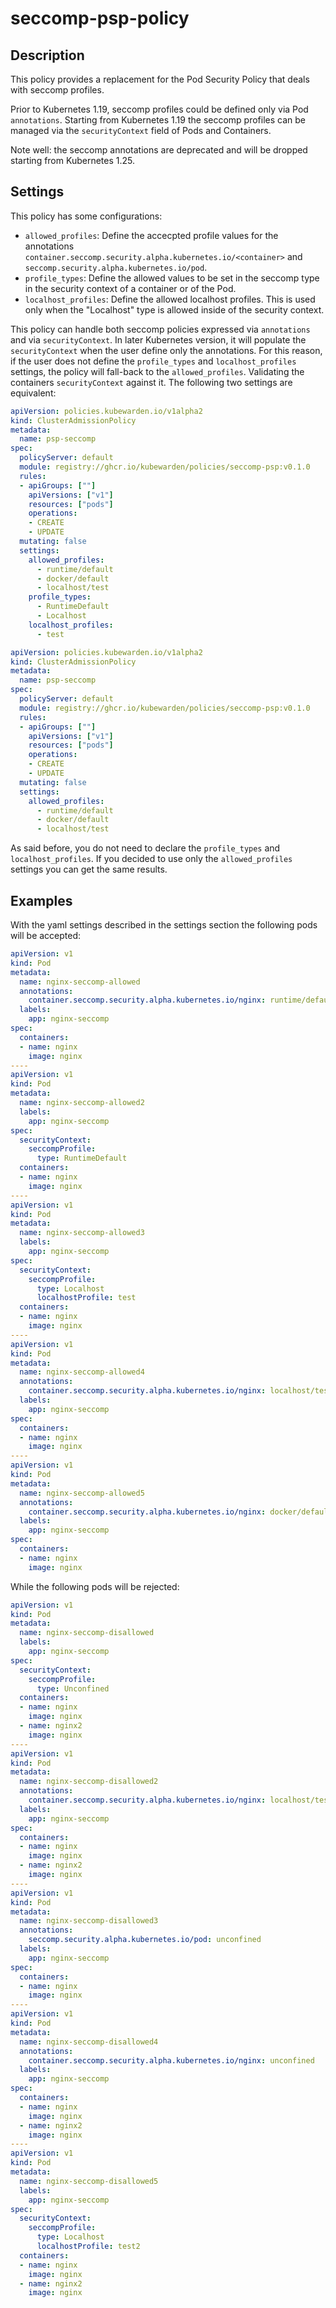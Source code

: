 # seccomp-psp-policy

## Description

This policy provides a replacement for the Pod Security Policy that deals with
seccomp profiles.

Prior to Kubernetes 1.19, seccomp profiles could be defined only via Pod
`annotations`. Starting from Kubernetes 1.19 the seccomp profiles can be managed
via the `securityContext` field of Pods and Containers.

Note well: the seccomp annotations are deprecated and will be dropped starting
from Kubernetes 1.25.


## Settings

This policy has some configurations:
- `allowed_profiles`: Define the accecpted profile values for the annotations
`container.seccomp.security.alpha.kubernetes.io/<container>` and
`seccomp.security.alpha.kubernetes.io/pod`.
- `profile_types`: Define the allowed values to be set in the seccomp type
in the security context of a container or of the Pod.
- `localhost_profiles`: Define the allowed localhost profiles. This is used only
when the "Localhost" type is allowed inside of the security context.

This policy can handle both seccomp policies expressed via `annotations` and
via `securityContext`. In later Kubernetes version, it will populate the
`securityContext` when the user define only the annotations. For this reason,
if the user does not define the `profile_types` and `localhost_profiles` settings,
the policy will fall-back to the `allowed_profiles`. Validating the containers
`securityContext` against it. The following two settings are equivalent:

```yaml
apiVersion: policies.kubewarden.io/v1alpha2
kind: ClusterAdmissionPolicy
metadata:
  name: psp-seccomp
spec:
  policyServer: default
  module: registry://ghcr.io/kubewarden/policies/seccomp-psp:v0.1.0
  rules:
  - apiGroups: [""]
    apiVersions: ["v1"]
    resources: ["pods"]
    operations:
    - CREATE
    - UPDATE
  mutating: false
  settings:
    allowed_profiles:
      - runtime/default
      - docker/default
      - localhost/test
    profile_types:
      - RuntimeDefault
      - Localhost
    localhost_profiles:
      - test
```


```yaml
apiVersion: policies.kubewarden.io/v1alpha2
kind: ClusterAdmissionPolicy
metadata:
  name: psp-seccomp
spec:
  policyServer: default
  module: registry://ghcr.io/kubewarden/policies/seccomp-psp:v0.1.0
  rules:
  - apiGroups: [""]
    apiVersions: ["v1"]
    resources: ["pods"]
    operations:
    - CREATE
    - UPDATE
  mutating: false
  settings:
    allowed_profiles:
      - runtime/default
      - docker/default
      - localhost/test
```

As said before, you do not need to declare the `profile_types` and
`localhost_profiles`. If you decided to use only the `allowed_profiles`
settings you can get the same results.


## Examples

With the yaml settings described in the settings section the following pods will
be accepted:


```yaml
apiVersion: v1
kind: Pod
metadata:
  name: nginx-seccomp-allowed
  annotations:
    container.seccomp.security.alpha.kubernetes.io/nginx: runtime/default
  labels:
    app: nginx-seccomp
spec:
  containers:
  - name: nginx
    image: nginx
----
apiVersion: v1
kind: Pod
metadata:
  name: nginx-seccomp-allowed2
  labels:
    app: nginx-seccomp
spec:
  securityContext:
    seccompProfile:
      type: RuntimeDefault
  containers:
  - name: nginx
    image: nginx
----
apiVersion: v1
kind: Pod
metadata:
  name: nginx-seccomp-allowed3
  labels:
    app: nginx-seccomp
spec:
  securityContext:
    seccompProfile:
      type: Localhost
      localhostProfile: test
  containers:
  - name: nginx
    image: nginx
----
apiVersion: v1
kind: Pod
metadata:
  name: nginx-seccomp-allowed4
  annotations:
    container.seccomp.security.alpha.kubernetes.io/nginx: localhost/test
  labels:
    app: nginx-seccomp
spec:
  containers:
  - name: nginx
    image: nginx
----
apiVersion: v1
kind: Pod
metadata:
  name: nginx-seccomp-allowed5
  annotations:
    container.seccomp.security.alpha.kubernetes.io/nginx: docker/default
  labels:
    app: nginx-seccomp
spec:
  containers:
  - name: nginx
    image: nginx
```

While the following pods will be rejected:

```yaml
apiVersion: v1
kind: Pod
metadata:
  name: nginx-seccomp-disallowed
  labels:
    app: nginx-seccomp
spec:
  securityContext:
    seccompProfile:
      type: Unconfined
  containers:
  - name: nginx
    image: nginx
  - name: nginx2
    image: nginx
----
apiVersion: v1
kind: Pod
metadata:
  name: nginx-seccomp-disallowed2
  annotations:
    container.seccomp.security.alpha.kubernetes.io/nginx: localhost/test2
  labels:
    app: nginx-seccomp
spec:
  containers:
  - name: nginx
    image: nginx
  - name: nginx2
    image: nginx
----
apiVersion: v1
kind: Pod
metadata:
  name: nginx-seccomp-disallowed3
  annotations:
    seccomp.security.alpha.kubernetes.io/pod: unconfined
  labels:
    app: nginx-seccomp
spec:
  containers:
  - name: nginx
    image: nginx
----
apiVersion: v1
kind: Pod
metadata:
  name: nginx-seccomp-disallowed4
  annotations:
    container.seccomp.security.alpha.kubernetes.io/nginx: unconfined
  labels:
    app: nginx-seccomp
spec:
  containers:
  - name: nginx
    image: nginx
  - name: nginx2
    image: nginx
----
apiVersion: v1
kind: Pod
metadata:
  name: nginx-seccomp-disallowed5
  labels:
    app: nginx-seccomp
spec:
  securityContext:
    seccompProfile:
      type: Localhost
      localhostProfile: test2
  containers:
  - name: nginx
    image: nginx
  - name: nginx2
    image: nginx
```
